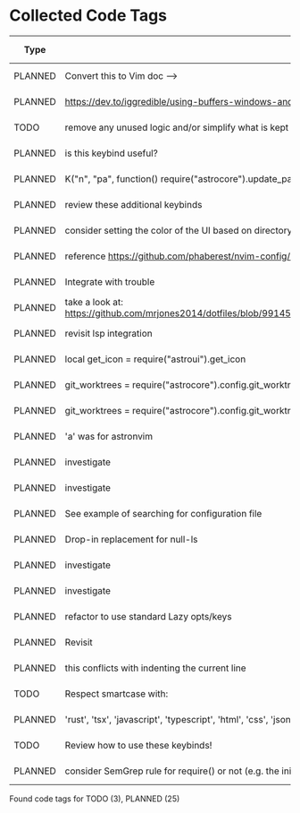 # Collected Code Tags

| Type    | Comment                                                                                                                                   | Last Edit   | Source File                                                                                                                                                                                           |
|---------|-------------------------------------------------------------------------------------------------------------------------------------------|-------------|-------------------------------------------------------------------------------------------------------------------------------------------------------------------------------------------------------|
| PLANNED | Convert this to Vim doc -->                                                                                                               | 2024-01-27  | [doc/notes.md:3](https://github.com/KyleKing/nvim/blame/f37f69e1594420b3ffe3ff4f1e738032a5df9df2/doc/notes.md#L3)                                                                                     |
| PLANNED | <https://dev.to/iggredible/using-buffers-windows-and-tabs-efficiently-in-vim-56jc>                                                        | 2024-01-28  | [doc/notes.md:13](https://github.com/KyleKing/nvim/blame/1b7ddd52a930cbe10e2e9a398817046b3ad05a09/doc/notes.md#L13)                                                                                   |
| TODO    | remove any unused logic and/or simplify what is kept                                                                                      | 2024-01-28  | [lua/astro/utils.lua:11](https://github.com/KyleKing/nvim/blame/1b7ddd52a930cbe10e2e9a398817046b3ad05a09/lua/astro/utils.lua#L11)                                                                     |
| PLANNED | is this keybind useful?                                                                                                                   | 2024-02-01  | [lua/kyleking/keybinds.lua:11](https://github.com/KyleKing/nvim/blame/e25faf56d74fed989793595dded50559262bfbd6/lua/kyleking/keybinds.lua#L11)                                                         |
| PLANNED | K("n", "<Leader>pa", function() require("astrocore").update_packages() end, { desc = "Update Lazy and Mason" })                           | 2024-02-01  | [lua/kyleking/keybinds.lua:39](https://github.com/KyleKing/nvim/blame/e25faf56d74fed989793595dded50559262bfbd6/lua/kyleking/keybinds.lua#L39)                                                         |
| PLANNED | review these additional keybinds                                                                                                          | 2024-02-01  | [lua/kyleking/keybinds.lua:57](https://github.com/KyleKing/nvim/blame/e25faf56d74fed989793595dded50559262bfbd6/lua/kyleking/keybinds.lua#L57)                                                         |
| PLANNED | consider setting the color of the UI based on directory                                                                                   | 2024-01-31  | [lua/kyleking/plugins/bars-and-lines/README.md:4](https://github.com/KyleKing/nvim/blame/c93fa3d2011be251c6dcba0ab2fd324ffb6d5b17/lua/kyleking/plugins/bars-and-lines/README.md#L4)                   |
| PLANNED | reference https://github.com/phaberest/nvim-config/blob/main/lua/plugins/cmp.lua                                                          | 2024-02-02  | [lua/kyleking/plugins/completion/nvim-cmp.lua:1](https://github.com/KyleKing/nvim/blame/90a13bbc5634e59fde0af8315146556389bf4938/lua/kyleking/plugins/completion/nvim-cmp.lua#L1)                     |
| PLANNED | Integrate with trouble                                                                                                                    | 2024-01-30  | [lua/kyleking/plugins/editing-support/todo-comments.lua:8](https://github.com/KyleKing/nvim/blame/ca15a8fc65347ceb32d247f8c74f9590fde465d9/lua/kyleking/plugins/editing-support/todo-comments.lua#L8) |
| PLANNED | take a look at: https://github.com/mrjones2014/dotfiles/blob/9914556e4cb346de44d486df90a0410b463998e4/nvim/lua/my/configure/telescope.lua | 2024-02-01  | [lua/kyleking/plugins/fuzzy-finder/telescope.lua:1](https://github.com/KyleKing/nvim/blame/096f7b3fca67f9cbab91a9861c2af392340257d2/lua/kyleking/plugins/fuzzy-finder/telescope.lua#L1)               |
| PLANNED | revisit lsp integration                                                                                                                   | 2024-01-28  | [lua/kyleking/plugins/fuzzy-finder/telescope.lua:59](https://github.com/KyleKing/nvim/blame/1b7ddd52a930cbe10e2e9a398817046b3ad05a09/lua/kyleking/plugins/telescope.lua#L6)                           |
| PLANNED | local get_icon = require("astroui").get_icon                                                                                              | 2024-02-01  | [lua/kyleking/plugins/fuzzy-finder/telescope.lua:93](https://github.com/KyleKing/nvim/blame/5fd17a047bd64a4721814cb5009016e30e0beffc/lua/kyleking/plugins/fuzzy-finder/telescope.lua#L93)             |
| PLANNED | git_worktrees = require("astrocore").config.git_worktrees,                                                                                | 2024-02-01  | [lua/kyleking/plugins/fuzzy-finder/telescope.lua:96](https://github.com/KyleKing/nvim/blame/5fd17a047bd64a4721814cb5009016e30e0beffc/lua/kyleking/plugins/fuzzy-finder/telescope.lua#L96)             |
| PLANNED | git_worktrees = require("astrocore").config.git_worktrees,                                                                                | 2024-02-01  | [lua/kyleking/plugins/fuzzy-finder/telescope.lua:97](https://github.com/KyleKing/nvim/blame/5fd17a047bd64a4721814cb5009016e30e0beffc/lua/kyleking/plugins/fuzzy-finder/telescope.lua#L97)             |
| PLANNED | 'a' was for astronvim                                                                                                                     | 2024-01-31  | [lua/kyleking/plugins/fuzzy-finder/telescope.lua:189](https://github.com/KyleKing/nvim/blame/53e837365afdf884ca0dcd26301ddeca26fbc7a1/lua/kyleking/plugins/fuzzy-finder/telescope.lua#L79)            |
| PLANNED | investigate                                                                                                                               | 2024-01-29  | [lua/kyleking/plugins/git/gitsigns.lua:4](https://github.com/KyleKing/nvim/blame/7d801485df017d9e1326be8ea861ec4535d2c713/lua/kyleking/plugins/git/gitsigns.lua#L4)                                   |
| PLANNED | investigate                                                                                                                               | 2024-01-29  | [lua/kyleking/plugins/git/vim-fugitive.lua:3](https://github.com/KyleKing/nvim/blame/7d801485df017d9e1326be8ea861ec4535d2c713/lua/kyleking/plugins/git/vim-fugitive.lua#L3)                           |
| PLANNED | See example of searching for configuration file                                                                                           | 2024-01-31  | [lua/kyleking/plugins/lsp/none-ls.lua:1](https://github.com/KyleKing/nvim/blame/6d9bb7119f3382e02db824b3d3cd566682329dea/lua/kyleking/plugins/lsp/none-ls.lua#L1)                                     |
| PLANNED | Drop-in replacement for null-ls                                                                                                           | 2024-01-29  | [lua/kyleking/plugins/lsp/none-ls.lua:5](https://github.com/KyleKing/nvim/blame/d049996be4a7b8055dc421cef5559a85057c1f3d/lua/kyleking/plugins/lsp/none-ls.lua#L3)                                     |
| PLANNED | investigate                                                                                                                               | 2024-01-28  | [lua/kyleking/plugins/lsp/nvim-lspconfig.lua:4](https://github.com/KyleKing/nvim/blame/20c3ebb213c5775663cf9e9e9039dc0c3ab24f0b/lua/kyleking/plugins/_lsp.lua#L5)                                     |
| PLANNED | investigate                                                                                                                               | 2024-01-28  | [lua/kyleking/plugins/marks/harpoon.lua:4](https://github.com/KyleKing/nvim/blame/20c3ebb213c5775663cf9e9e9039dc0c3ab24f0b/lua/kyleking/plugins/_harpoon.lua#L4)                                      |
| PLANNED | refactor to use standard Lazy opts/keys                                                                                                   | 2024-01-31  | [lua/kyleking/plugins/marks/harpoon.lua:9](https://github.com/KyleKing/nvim/blame/2a73d46db37f7e2d965f41e1f67ee90cd8f98549/lua/kyleking/plugins/marks/harpoon.lua#L9)                                 |
| PLANNED | Revisit                                                                                                                                   | 2024-01-29  | [lua/kyleking/plugins/motion/leap.lua:4](https://github.com/KyleKing/nvim/blame/d024912df9b858b991bdb4c8ddc2bf197551d986/lua/kyleking/plugins/motion/leap.lua#L4)                                     |
| PLANNED | this conflicts with indenting the current line                                                                                            | 2024-02-01  | [lua/kyleking/plugins/motion/tabout.lua:4](https://github.com/KyleKing/nvim/blame/5f35908bd3ccadcabd32b886e99c4e37b9d0083e/lua/kyleking/plugins/motion/tabout.lua#L4)                                 |
| TODO    | Respect smartcase with:                                                                                                                   | 2024-01-30  | [lua/kyleking/plugins/search/hlslens.lua:18](https://github.com/KyleKing/nvim/blame/59733dd2fbf5a2643e56976f53fc04920538f5bb/lua/kyleking/plugins/search/hlslens.lua#L18)                             |
| PLANNED | 'rust', 'tsx', 'javascript', 'typescript', 'html', 'css', 'json', 'toml'                                                                  | 2024-01-31  | [lua/kyleking/plugins/syntax/treesitter.lua:78](https://github.com/KyleKing/nvim/blame/28015fbd83728e302707d707f7c327f6a62bd879/lua/kyleking/plugins/syntax/treesitter.lua#L54)                       |
| TODO    | Review how to use these keybinds!                                                                                                         | 2024-01-31  | [lua/kyleking/plugins/syntax/treesitter.lua:94](https://github.com/KyleKing/nvim/blame/28015fbd83728e302707d707f7c327f6a62bd879/lua/kyleking/plugins/syntax/treesitter.lua#L70)                       |
| PLANNED | consider SemGrep rule for require() or not (e.g. the initial install will fail when telescope isn't available)                            | 2024-02-01  | [run-semgrep.sh:10](https://github.com/KyleKing/nvim/blame/30f6d29da1ecdcc7f9ede368241a121b843bf2b8/run-semgrep.sh#L10)                                                                               |

Found code tags for TODO (3), PLANNED (25)

<!-- calcipy_skip_tags -->
